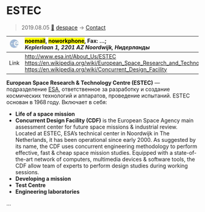 # ESTEC
> 2019.08.05 [🚀](../index/index.md) [despace](index.md) → [Contact](contact.md)

|[![](f/contact/e/esa_logo1_thumb.jpg)](f/contact/e/esa_logo1.png)|<mark>noemail</mark>, <mark>noworkphone</mark>, Fax: …;<br> *Keplerlaan 1, 2201 AZ Noordwijk, Нидерланды*|
|:--|:--|
|Link|<http://www.esa.int/About_Us/ESTEC><br> <https://en.wikipedia.org/wiki/European_Space_Research_and_Technology_Centre><br> <https://en.wikipedia.org/wiki/Concurrent_Design_Facility>|

**European Space Research & Technology Centre (ESTEC)** — подразделение [ESA](esa.md), ответственное за разработку и создание космических технологий и аппаратов, проведение испытаний. ESTEC основан в 1968 году. Включает в себя:

   - **Life of a space mission**
   - **Concurrent Design Facility (CDF)** is the European Space Agency main assessment center for future space missions & industrial review. Located at ESTEC, ESA’s technical center in Noordwijk in The Netherlands, it has been operational since early 2000. As suggested by its name, the CDF uses concurrent engineering methodology to perform effective, fast & cheap space mission studies. Equipped with a state-of-the-art network of computers, multimedia devices & software tools, the CDF allow team of experts to perform design studies during working sessions.
   - **Developing a mission**
   - **Test Centre**
   - **Engineering laboratories**

<p style="page-break-after:always"> </p>

…
